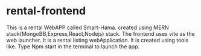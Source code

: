 # rental-frontend
This is a rental WebAPP called Smart-Hama.
created using MERN stack(MongoBB,Express,React,Nodejs) stack.
The frontend uses vite as the web launcher.
It is a rental listing webApplication.
It is created using tools like.
Type Npm start in the terminal to launch the app.
